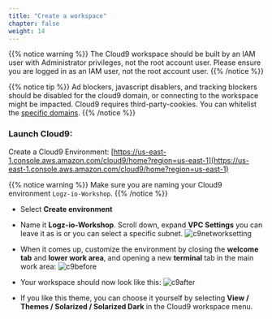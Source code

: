 ```yaml
---
title: "Create a workspace"
chapter: false
weight: 14
---
```


{{% notice warning %}}
The Cloud9 workspace should be built by an IAM user with Administrator privileges,
not the root account user. Please ensure you are logged in as an IAM user, not the root
account user.
{{% /notice %}}

{{% notice tip %}}
Ad blockers, javascript disablers, and tracking blockers should be disabled for
the cloud9 domain, or connecting to the workspace might be impacted.
Cloud9 requires third-party-cookies. You can whitelist the [specific domains](https://docs.aws.amazon.com/cloud9/latest/user-guide/troubleshooting.html#troubleshooting-env-loading).
{{% /notice %}}

### Launch Cloud9:

Create a Cloud9 Environment: [https://us-east-1.console.aws.amazon.com/cloud9/home?region=us-east-1](https://us-east-1.console.aws.amazon.com/cloud9/home?region=us-east-1)

{{% notice warning %}}
Make sure you are naming your Cloud9 environment `Logz-io-Workshop`.
{{% /notice %}}

- Select **Create environment**
- Name it **Logz-io-Workshop**. Scroll down, expand **VPC Settings** you can leave it as is or you can select a specific subnet.
  ![c9networksetting](/images/prerequisites/c9networksetting.png)

- When it comes up, customize the environment by closing the **welcome tab**
  and **lower work area**, and opening a new **terminal** tab in the main work area:
  ![c9before](/images/prerequisites/c9before.png)

- Your workspace should now look like this:
  ![c9after](/images/prerequisites/c9after.png)

- If you like this theme, you can choose it yourself by selecting **View / Themes / Solarized / Solarized Dark**
  in the Cloud9 workspace menu.
